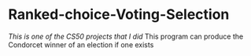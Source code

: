 # Ranked-choice-Voting-Selection
*This is one of the CS50 projects that I did* This program can produce the Condorcet winner of an election if one exists
